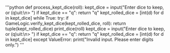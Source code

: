 '''python
def process_kept_dice(roll):
    kept_dice = input("Enter dice to keep, or (q)uit:\n> ")
    if kept_dice == "q":
        return "q"
    kept_rolled_dice = [int(d) for d in kept_dice]
    while True:
        try:
            if GameLogic.verify_kept_dice(kept_rolled_dice, roll):
                return tuple(kept_rolled_dice)
            print_dice(roll)
            kept_dice = input("Enter dice to keep, or (q)uit:\n> ")
            if kept_dice == "q":
                return "q"
            kept_rolled_dice = [int(d) for d in kept_dice]
        except ValueError:
            print("Invalid input. Please enter digits only.")
'''